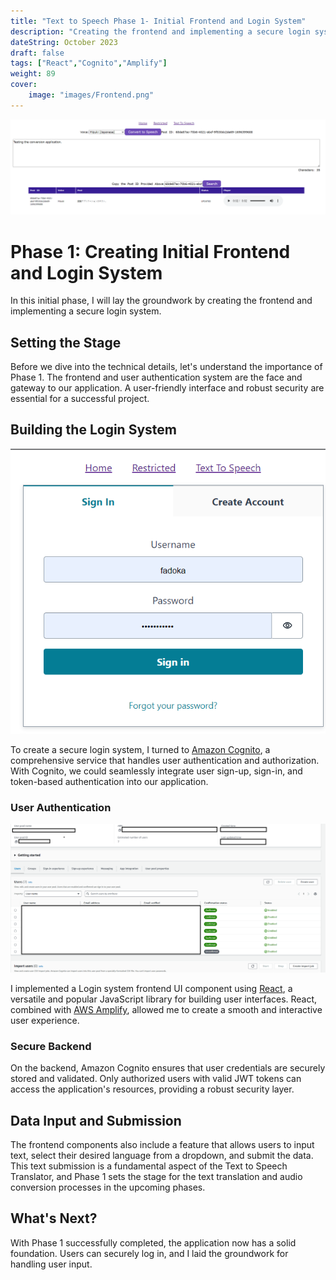 ```yaml
---
title: "Text to Speech Phase 1- Initial Frontend and Login System"
description: "Creating the frontend and implementing a secure login system."
dateString: October 2023
draft: false
tags: ["React","Cognito","Amplify"]
weight: 89
cover:
    image: "images/Frontend.png"
---
```


![Frontend](images/Frontend-large.png)

# Phase 1: Creating Initial Frontend and Login System

In this initial phase, I will lay the groundwork by creating the frontend and implementing a secure login system.

## Setting the Stage

Before we dive into the technical details, let's understand the importance of Phase 1. The frontend and user authentication system are the face and gateway to our application. A user-friendly interface and robust security are essential for a successful project.

## Building the Login System

![Frontend](images/Login-System.png)

To create a secure login system, I turned to [Amazon Cognito](https://aws.amazon.com/cognito/), a comprehensive service that handles user authentication and authorization. With Cognito, we could seamlessly integrate user sign-up, sign-in, and token-based authentication into our application.

### User Authentication

![Alt text](images/Cognito.png)

I implemented a Login system frontend UI component using [React](https://reactjs.org/), a versatile and popular JavaScript library for building user interfaces. React, combined with [AWS Amplify](https://aws.amazon.com/amplify/), allowed me to create a smooth and interactive user experience.

### Secure Backend

On the backend, Amazon Cognito ensures that user credentials are securely stored and validated. Only authorized users with valid JWT tokens can access the application's resources, providing a robust security layer.

## Data Input and Submission

The frontend components also include a feature that allows users to input text, select their desired language from a dropdown, and submit the data. This text submission is a fundamental aspect of the Text to Speech Translator, and Phase 1 sets the stage for the text translation and audio conversion processes in the upcoming phases.

## What's Next?

With Phase 1 successfully completed, the application now has a solid foundation. Users can securely log in, and I laid the groundwork for handling user input.

